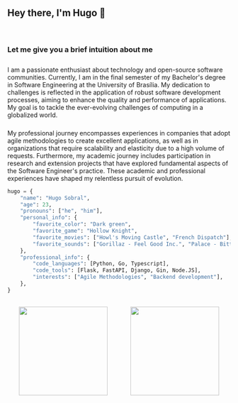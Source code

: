 <h2> Hey there, I'm Hugo 👋 </h2>

<div>
<h3 style="padding-top: 30px; margin-top: 30px;"> Let me give you a brief intuition about me</h3>
<p style="padding-top: 10px;">I am a passionate enthusiast about technology and open-source software communities. Currently, I am in the final semester of my Bachelor's degree in Software Engineering at the University of Brasília. My dedication to challenges is reflected in the application of robust software development processes, aiming to enhance the quality and performance of applications. My goal is to tackle the ever-evolving challenges of computing in a globalized world.</p>
<p style="padding-top: 10px;">My professional journey encompasses experiences in companies that adopt agile methodologies to create excellent applications, as well as in organizations that require scalability and elasticity due to a high volume of requests. Furthermore, my academic journey includes participation in research and extension projects that have explored fundamental aspects of the Software Engineer's practice. These academic and professional experiences have shaped my relentless pursuit of evolution.</p>
    
```python
hugo = {
    "name": "Hugo Sobral",
    "age": 23,
    "pronouns": ["he", "him"],
    "personal_info": {
        "favorite_color": "Dark green",
        "favorite_game": "Hollow Knight",
        "favorite_movies": ["Howl's Moving Castle", "French Dispatch"],
        "favorite_sounds": ["Gorillaz - Feel Good Inc.", "Palace - Bitter"],
    },
    "professional_info": {
        "code_languages": [Python, Go, Typescript],
        "code_tools": [Flask, FastAPI, Django, Gin, Node.JS],
        "interests": ["Agile Methodologies", "Backend development"],
    },
}
```
</div>

<div style="display: flex; justify-content: center; padding-top: 15px; padding-bottom: 20px;"> 
    <div style="display: flex; justify-content: space-around; width: 75vw">
      <img height="200" src="https://github-readme-stats.vercel.app/api?username=KiSobral&count_private=true&show_icons=true&hide_border=false&line_height=20&title_color=1f8c19&icon_color=24c21b"/>
      <img height="200" src="https://github-readme-stats.vercel.app/api/top-langs/?username=KiSobral&layout=compact&title_color=1f8c19"/>
    </div>
</div>
